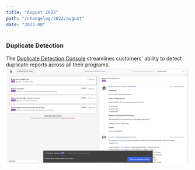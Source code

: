 ```yaml
---
title: "August 2022"
path: "/changelog/2022/august"
date: "2022-08"
---
```


### Duplicate Detection
The [Duplicate Detection Console](./programs/duplicate-detection.html) streamlines customers' ability to detect duplicate reports across all their programs.
![Dupe detection console](./images/dupe-detection-2.png)
